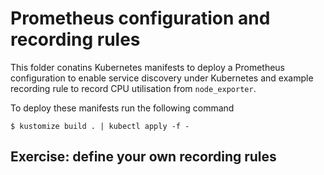 # Prometheus configuration and recording rules

This folder conatins Kubernetes manifests to deploy a Prometheus configuration
to enable service discovery under Kubernetes and example recording rule to
record CPU utilisation from `node_exporter`.

To deploy these manifests run the following command
```shell
$ kustomize build . | kubectl apply -f -
```

## Exercise: define your own recording rules


